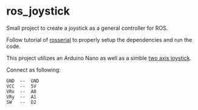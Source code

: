 # ros_joystick
Small project to create a joystick as a general controller for ROS. 

Follow tutorial of [rosserial](http://wiki.ros.org/rosserial_arduino/Tutorials) to properly setup the dependencies and run the code.

This project utilizes an Arduino Nano as well as a simble [two axis joystick](https://www.reichelt.com/ch/de/entwicklerboards-joystick-modul-debo-thumb-joy-p239254.html?&nbc=1).

Connect as following: 
```
GND  --  GND
VCC  --  5V
VRx  --  A0
VRy  --  A1
SW   --  D2
```

